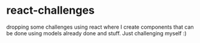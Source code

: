 # react-challenges
dropping some challenges using react where I create components that can be done using models already done and stuff. Just challenging myself :)
